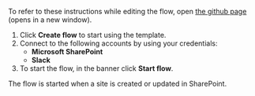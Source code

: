 To refer to these instructions while editing the flow, open [the github page](https://github.com/ot4i/app-connect-templates/tree/main/resources/markdown/Send%20a%20Slack%20message%20when%20a%20site%20is%20created%20or%20updated%20in%20SharePoint_instructions.md) (opens in a new window).

1.	Click **Create flow** to start using the template.
2.	Connect to the following accounts by using your credentials:
    -	**Microsoft SharePoint** 
    - **Slack**
3.	To start the flow, in the banner click **Start flow**.

The flow is started when a site is created or updated in SharePoint.
